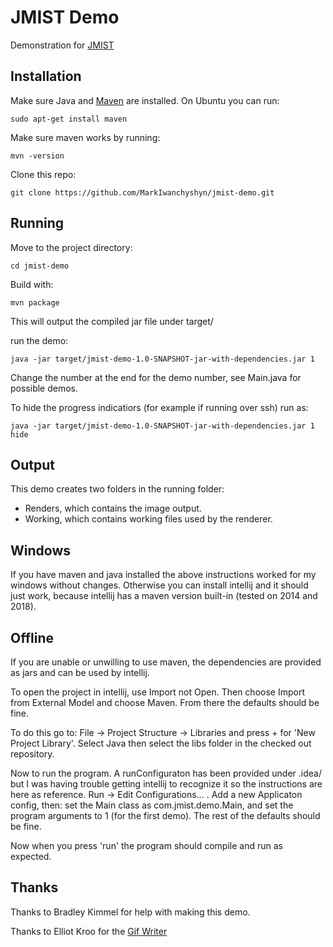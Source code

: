 
# JMIST Demo
Demonstration for [JMIST](http://jmist.eandb.ca/)

## Installation

Make sure Java and [Maven](https://maven.apache.org/install.html) are installed.
On Ubuntu you can run:
```
sudo apt-get install maven
```

Make sure maven works by running:
```
mvn -version
```

Clone this repo:
```
git clone https://github.com/MarkIwanchyshyn/jmist-demo.git
```


## Running

Move to the project directory:
```
cd jmist-demo
```

Build with:
```
mvn package
```

This will output the compiled jar file under target/

run the demo:
```
java -jar target/jmist-demo-1.0-SNAPSHOT-jar-with-dependencies.jar 1
```

Change the number at the end for the demo number, see Main.java for possible demos.

To hide the progress indicatiors (for example if running over ssh) run as:
```
java -jar target/jmist-demo-1.0-SNAPSHOT-jar-with-dependencies.jar 1 hide
```


## Output

This demo creates two folders in the running folder:
* Renders, which contains the image output.
* Working, which contains working files used by the renderer.



## Windows

If you have maven and java installed the above instructions worked for my windows without changes.
Otherwise you can install intellij and it should just work, because intellij has a maven version built-in (tested on 2014 and 2018).


## Offline

If you are unable or unwilling to use maven, the dependencies are provided as jars and can be used by intellij.


To open the project in intellij, use Import not Open.  Then choose Import from External Model and choose Maven.  From there the defaults should be fine.


To do this go to: 
File -> Project Structure -> Libraries and press + for 'New Project Library'.  Select Java then select the libs folder in the checked out repository.


Now to run the program.  A runConfiguraton has been provided under .idea/ but I was having trouble getting intellij to recognize it so the instructions are here as reference.
Run -> Edit Configurations... .  Add a new Applicaton config, then: set the Main class as com.jmist.demo.Main, and set the program arguments to 1 (for the first demo).  The rest of the defaults should be fine.

Now when you press 'run' the program should compile and run as expected.


## Thanks

Thanks to Bradley Kimmel for help with making this demo.

Thanks to Elliot Kroo for the [Gif Writer](http://elliot.kroo.net/software/java/GifSequenceWriter/)
